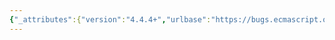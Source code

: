 ```yaml
---
{"_attributes":{"version":"4.4.4+","urlbase":"https://bugs.ecmascript.org/","maintainer":"dherman@mozilla.com"},"bug":{"bug_id":2388,"creation_ts":"2013-12-13 07:56:00 -0800","short_desc":"13.2.3: Invalid optional grammar parameter notation","delta_ts":"2014-05-14 13:59:31 -0700","product":"Draft for 6th Edition","component":"editorial issue","version":"Rev 21: November 8, 2013 Draft","rep_platform":"All","op_sys":"All","bug_status":"RESOLVED","resolution":"FIXED","priority":"Normal","bug_severity":"normal","everconfirmed":true,"reporter":{"uid":"andrebargull","name":"André Bargull"},"assigned_to":{"uid":"allen","name":"Allen Wirfs-Brock"},"long_desc":[{"commentid":6935,"comment_count":0,"who":{"uid":"andrebargull","name":"André Bargull"},"bug_when":"2013-12-13 07:56:26 -0800","thetext":"13.2.3  Destructuring Binding Patterns:\n- BindingElement[Yield,GeneratorParameter]\n- SingleNameBinding[Yield,GeneratorParameter]\n\nChange `[?In]` to `[In]`."}]}}
---
```

